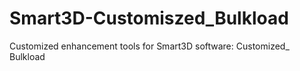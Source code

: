 # Smart3D-Customiszed_Bulkload
Customized enhancement tools for Smart3D software: Customized_ Bulkload
